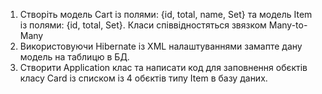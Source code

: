 1. Створіть модель Cart із полями: {id, total, name, Set<Item>} та модель
Item із полями: {id, total, Set<Cart>}. Класи співвідностяться звязком Many-to-Many
2. Використовуючи Hibernate із XML налаштуваннями замапте дану модель на таблицю в БД.
3. Створити Application клас та написати код для заповнення обєктів класу Card із списком із 4 обєктів типу Item в
базу даних.